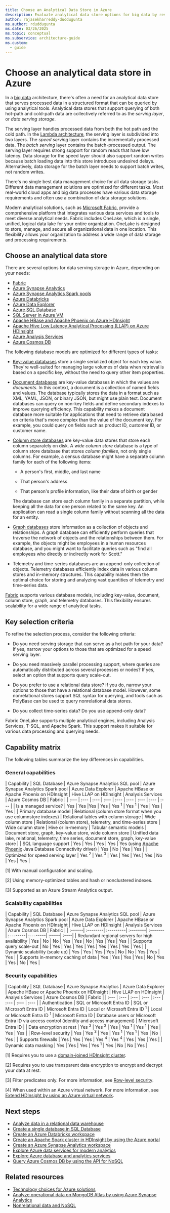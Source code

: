 ```yaml
---
title: Choose an Analytical Data Store in Azure
description: Evaluate analytical data store options for big data by reviewing key selection criteria and a capability matrix to compare database models and features.
author: rajasekharreddy-duddugunta
ms.author: rduddugunta
ms.date: 03/26/2025
ms.topic: conceptual
ms.subservice: architecture-guide
ms.custom:
  - guide
---
```


# Choose an analytical data store in Azure

In a [big data](../big-data/index.yml) architecture, there's often a need for an analytical data store that serves processed data in a structured format that can be queried by using analytical tools. Analytical data stores that support querying of both hot-path and cold-path data are collectively referred to as the *serving layer*, or *data serving storage*.

The serving layer handles processed data from both the hot path and the cold path. In the [Lambda architecture](/azure/architecture/databases/guide/big-data-architectures#lambda-architecture), the serving layer is subdivided into two layers. The *speed serving* layer contains the incrementally processed data. The *batch serving* layer contains the batch-processed output. The serving layer requires strong support for random reads that have low latency. Data storage for the speed layer should also support random writes because batch loading data into this store introduces undesired delays. Alternatively, data storage for the batch layer needs to support batch writes, not random writes.

There's no single best data management choice for all data storage tasks. Different data management solutions are optimized for different tasks. Most real-world cloud apps and big data processes have various data storage requirements and often use a combination of data storage solutions.

Modern analytical solutions, such as [Microsoft Fabric](/fabric/fundamentals/microsoft-fabric-overview), provide a comprehensive platform that integrates various data services and tools to meet diverse analytical needs. Fabric includes OneLake, which is a single, unified, logical data lake for your entire organization. OneLake is designed to store, manage, and secure all organizational data in one location. This flexibility allows your organization to address a wide range of data storage and processing requirements.

## Choose an analytical data store

There are several options for data serving storage in Azure, depending on your needs:

- [Fabric](/fabric/fundamentals/microsoft-fabric-overview)
- [Azure Synapse Analytics](/azure/synapse-analytics/overview-what-is)
- [Azure Synapse Analytics Spark pools](/azure/synapse-analytics/spark/apache-spark-overview)
- [Azure Databricks](/azure/databricks/scenarios/what-is-azure-databricks)
- [Azure Data Explorer](/azure/data-explorer/)
- [Azure SQL Database](/azure/sql-database/)
- [SQL Server in Azure VM](/sql/sql-server/sql-server-technical-documentation)
- [Apache HBase and Apache Phoenix on Azure HDInsight](/azure/hdinsight/hbase/apache-hbase-overview)
- [Apache Hive Low Latency Analytical Processing (LLAP) on Azure HDInsight](/azure/hdinsight/interactive-query/apache-interactive-query-get-started)
- [Azure Analysis Services](/azure/analysis-services/analysis-services-overview)
- [Azure Cosmos DB](/azure/cosmos-db/introduction)

The following database models are optimized for different types of tasks:

- [Key-value databases](../big-data/non-relational-data.yml#keyvalue-data-stores) store a single serialized object for each key value. They're well-suited for managing large volumes of data when retrieval is based on a specific key, without the need to query other item properties.

- [Document databases](../big-data/non-relational-data.yml#document-data-stores) are key-value databases in which the values are *documents*. In this context, a document is a collection of named fields and values. The database typically stores the data in a format such as XML, YAML, JSON, or binary JSON, but might use plain text. Document databases can query on non-key fields and define secondary indexes to improve querying efficiency. This capability makes a document database more suitable for applications that need to retrieve data based on criteria that's more complex than the value of the document key. For example, you could query on fields such as product ID, customer ID, or customer name.

- [Column store databases](../big-data/non-relational-data.yml#columnar-data-stores) are key-value data stores that store each column separately on disk. A *wide column store* database is a type of column store database that stores *column families*, not only single columns. For example, a census database might have a separate column family for each of the following items:

  - A person's first, middle, and last name

  - That person's address

  - That person's profile information, like their date of birth or gender 
  
  The database can store each column family in a separate partition, while keeping all the data for one person related to the same key. An application can read a single column family without scanning all the data for an entity.

- [Graph databases](../big-data/non-relational-data.yml#graph-data-stores) store information as a collection of objects and relationships. A graph database can efficiently perform queries that traverse the network of objects and the relationships between them. For example, the objects might be employees in a human resources database, and you might want to facilitate queries such as "find all employees who directly or indirectly work for Scott."

- Telemetry and time-series databases are an append-only collection of objects. Telemetry databases efficiently index data in various column stores and in-memory structures. This capability makes them the optimal choice for storing and analyzing vast quantities of telemetry and time-series data.

[Fabric](/fabric/fundamentals/microsoft-fabric-overview) supports various database models, including key-value, document, column store, graph, and telemetry databases. This flexibility ensures scalability for a wide range of analytical tasks.

## Key selection criteria

To refine the selection process, consider the following criteria:

- Do you need serving storage that can serve as a hot path for your data? If yes, narrow your options to those that are optimized for a speed serving layer.

- Do you need massively parallel processing support, where queries are automatically distributed across several processes or nodes? If yes, select an option that supports query scale-out.

- Do you prefer to use a relational data store? If you do, narrow your options to those that have a relational database model. However, some nonrelational stores support SQL syntax for querying, and tools such as PolyBase can be used to query nonrelational data stores.

- Do you collect time-series data? Do you use append-only data?

Fabric OneLake supports multiple analytical engines, including Analysis Services, T-SQL, and Apache Spark. This support makes it suitable for various data processing and querying needs.

## Capability matrix

The following tables summarize the key differences in capabilities.

### General capabilities

| Capability | SQL Database | Azure Synapse Analytics SQL pool | Azure Synapse Analytics Spark pool | Azure Data Explorer | Apache HBase or Apache Phoenix on HDInsight | Hive LLAP on HDInsight | Analysis Services | Azure Cosmos DB | Fabric |
| :--- | :--- | :--- | :--- | :--- | :--- | :--- | :--- | :--- |
| Is a managed service? | Yes | Yes |Yes | Yes | Yes <sup>1</sup> | Yes <sup>1</sup> | Yes | Yes | Yes |
| Primary database model | Relational (column store format when you use columnstore indexes) | Relational tables with column storage | Wide column store | Relational (column store), telemetry, and time-series store | Wide column store | Hive or in-memory | Tabular semantic models | Document store, graph, key-value store, wide column store | Unified data lake, relational, telemetry, time series, document store, graph, key-value store |
| SQL language support | Yes | Yes | Yes | Yes | Yes (using [Apache Phoenix](https://phoenix.apache.org/) Java Database Connectivity driver) | Yes | No | Yes | Yes |
| Optimized for speed serving layer | Yes <sup>2</sup> | Yes <sup>3</sup> | Yes | Yes | Yes | Yes | No | Yes | Yes |

[1] With manual configuration and scaling.

[2] Using memory-optimized tables and hash or nonclustered indexes.

[3] Supported as an Azure Stream Analytics output.

### Scalability capabilities

| Capability | SQL Database | Azure Synapse Analytics SQL pool | Azure Synapse Analytics Spark pool | Azure Data Explorer | Apache HBase or Apache Phoenix on HDInsight | Hive LLAP on HDInsight | Analysis Services | Azure Cosmos DB | Fabric |
| :------| :--------| :---------| :--------| :-------| :--------| :--------| :-----| :----|
| Redundant regional servers for high availability |     Yes      |        No         |        No         |       Yes   |            Yes             |           No           |           Yes        |    Yes    |    Yes      |
|             Supports query scale-out             |      No      |        Yes         |        Yes         |         Yes         |         Yes             |          Yes           |           Yes           |    Yes    |    Yes      |
|          Dynamic scalability (scale up)          |     Yes      |        Yes       |        Yes         |        Yes           |             No             |           No           |           Yes           |    Yes    |     Yes      |
|        Supports in-memory caching of data        |     Yes      |        Yes         |        Yes         |            Yes         |        No             |          Yes           |           Yes           |    No     |    Yes      |

### Security capabilities

| Capability | SQL Database | Azure Synapse Analytics | Azure Data Explorer | Apache HBase or Apache Phoenix on HDInsight | Hive LLAP on HDInsight | Analysis Services | Azure Cosmos DB | Fabric |
| :--- | :--- | :--- | :--- | :--- | :--- | :--- | :--- |
| Authentication  | SQL or Microsoft Entra ID | SQL or Microsoft Entra ID | Microsoft Entra ID | Local or Microsoft Entra ID <sup>1</sup> | Local or Microsoft Entra ID <sup>1</sup> | Microsoft Entra ID | Database users or Microsoft Entra ID via access control (identity and access management) | Microsoft Entra ID |
| Data encryption at rest | Yes <sup>2</sup> | Yes <sup>2</sup> | Yes | Yes <sup>1</sup> | Yes <sup>1</sup> | Yes | Yes | Yes |
| Row-level security | Yes | Yes <sup>3</sup> | Yes | Yes <sup>1</sup> | Yes <sup>1</sup> | Yes | No | Yes |
| Supports firewalls | Yes | Yes | Yes | Yes <sup>4</sup> | Yes <sup>4</sup> | Yes | Yes | Yes |
| Dynamic data masking | Yes | Yes | Yes | Yes <sup>1</sup> | Yes | No | No | Yes |

[1] Requires you to use a [domain-joined HDInsight cluster](/azure/hdinsight/domain-joined/apache-domain-joined-introduction).

[2] Requires you to use transparent data encryption to encrypt and decrypt your data at rest.

[3] Filter predicates only. For more information, see [Row-level security](/sql/relational-databases/security/row-level-security).

[4] When used within an Azure virtual network. For more information, see [Extend HDInsight by using an Azure virtual network](/azure/hdinsight/hdinsight-extend-hadoop-virtual-network).

## Next steps

- [Analyze data in a relational data warehouse](/training/modules/design-multidimensional-schema-to-optimize-analytical-workloads)
- [Create a single database in SQL Database](/azure/azure-sql/database/single-database-create-quickstart)
- [Create an Azure Databricks workspace](/azure/databricks/getting-started)
- [Create an Apache Spark cluster in HDInsight by using the Azure portal](/azure/hdinsight/spark/apache-spark-jupyter-spark-sql-use-portal)
- [Create an Azure Synapse Analytics workspace](/azure/synapse-analytics/get-started-create-workspace)
- [Explore Azure data services for modern analytics](/training/modules/explore-azure-data-services-for-modern-analytics)
- [Explore Azure database and analytics services](/training/modules/azure-database-fundamentals)
- [Query Azure Cosmos DB by using the API for NoSQL](/azure/cosmos-db/nosql/tutorial-query)

## Related resources

- [Technology choices for Azure solutions](../../guide/technology-choices/technology-choices-overview.md)
- [Analyze operational data on MongoDB Atlas by using Azure Synapse Analytics](../../databases/architecture/azure-synapse-analytics-integrate-mongodb-atlas.yml)
- [Nonrelational data and NoSQL](../../data-guide/big-data/non-relational-data.yml)
